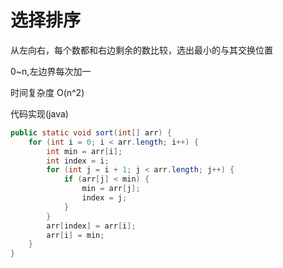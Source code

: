 # 选择排序

从左向右，每个数都和右边剩余的数比较，选出最小的与其交换位置

0~n,左边界每次加一

时间复杂度 O(n^2)

代码实现(java)

```java
public static void sort(int[] arr) {
    for (int i = 0; i < arr.length; i++) {
        int min = arr[i];
        int index = i;
        for (int j = i + 1; j < arr.length; j++) {
            if (arr[j] < min) {
                min = arr[j];
                index = j;
            }
        }
        arr[index] = arr[i];
        arr[i] = min;
    }
}
```

